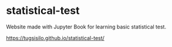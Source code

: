 ﻿# statistical-test
Website made with Jupyter Book for learning basic statistical test.

https://tugsisilo.github.io/statistical-test/
